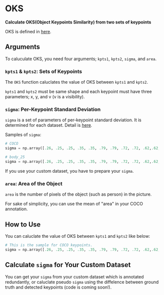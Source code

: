 # OKS

**Calculate OKS(Object Keypoints Similarity) from two sets of keypoints**

OKS is defined in [here](https://cocodataset.org/#keypoints-eval).

## Arguments

To caluculate OKS, you need four arguments; `kpts1`, `kpts2`, `sigma`, and `area`.

### `kpts1` & `kpts2`: Sets of Keypoints

The `OKS` function caluclates the value of OKS between `kpts1` and `kpts2`.

`kpts1` and `kpts2` must be same shape and each keypoint must have three parameters; x, y, and v (v is a visibility).

### `sigma`: Per-Keypoint Standard Deviation

`sigma` is a set of parameters of per-keypoint standard deviation. It is determined for each dataset. Detail is [here](https://cocodataset.org/#keypoints-eval).

Samples of `sigma`:
```python
# COCO
sigma = np.array([.26, .25, .25, .35, .35, .79, .79, .72, .72, .62,.62, 1.07, 1.07, .87, .87, .89, .89])/10.0

# body_25
sigma = np.array([.26, .25, .25, .35, .35, .79, .79, .72, .72, .62,.62, 1.07, 1.07, .87, .87, .89, .8, .8, .8, .89, .89, .89, .89, .89, .89])/10.0
```

If you use your custom dataset, you have to prepare your `sigma`.

### `area`: Area of the Object

`area` is the number of pixels of the object (such as person) in the picture.

For sake of simplicity, you can use the mean of "area" in your COCO annotation.

## How to Use

You can caluclate the value of OKS between `kpts1` and `kpts2` like below:

```python
# This is the sample for COCO keypoints.
sigma = np.array([.26, .25, .25, .35, .35, .79, .79, .72, .72, .62,.62, 1.07, 1.07, .87, .87, .89, .89])/10.0


```

## Calculate `sigma` for Your Custom Dataset

You can get your `sigma` from your custom dataset which is annotated redundantly, or caluclate pseudo `sigma` using the diffelence between ground truth and detected keypoints (code is coming soon!).